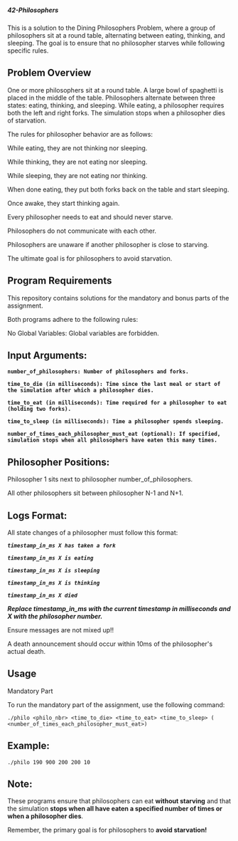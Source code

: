 ##### 42-Philosophers

This is a solution to the Dining Philosophers Problem, where a group of philosophers sit at a round table, alternating between eating, thinking, and sleeping. The goal is to ensure that no philosopher starves while following specific rules.

## Problem Overview

One or more philosophers sit at a round table.
A large bowl of spaghetti is placed in the middle of the table.
Philosophers alternate between three states: eating, thinking, and sleeping.
While eating, a philosopher requires both the left and right forks.
The simulation stops when a philosopher dies of starvation.

The rules for philosopher behavior are as follows:

While eating, they are not thinking nor sleeping.

While thinking, they are not eating nor sleeping.

While sleeping, they are not eating nor thinking.

When done eating, they put both forks back on the table and start sleeping.

Once awake, they start thinking again.

Every philosopher needs to eat and should never starve.

Philosophers do not communicate with each other.

Philosophers are unaware if another philosopher is close to starving.

The ultimate goal is for philosophers to avoid starvation.

## Program Requirements
This repository contains solutions for the mandatory and bonus parts of the assignment.

Both programs adhere to the following rules:

No Global Variables: Global variables are forbidden.

## Input Arguments:

**```number_of_philosophers: Number of philosophers and forks.```**

**```time_to_die (in milliseconds): Time since the last meal or start of the simulation after which a philosopher dies.```**

**```time_to_eat (in milliseconds): Time required for a philosopher to eat (holding two forks).```**

**```time_to_sleep (in milliseconds): Time a philosopher spends sleeping.```**

**```number_of_times_each_philosopher_must_eat (optional): If specified, simulation stops when all philosophers have eaten this many times.```**

## Philosopher Positions:

Philosopher 1 sits next to philosopher number_of_philosophers.

All other philosophers sit between philosopher N-1 and N+1.
## Logs Format:

All state changes of a philosopher must follow this format:

***```timestamp_in_ms X has taken a fork```***

***```timestamp_in_ms X is eating```***

***```timestamp_in_ms X is sleeping```***

***```timestamp_in_ms X is thinking```***

***```timestamp_in_ms X died```***

***Replace timestamp_in_ms with the current timestamp in milliseconds and X with the philosopher number.***

Ensure messages are not mixed up!!

A death announcement should occur within 10ms of the philosopher's actual death.

## Usage

Mandatory Part

To run the mandatory part of the assignment, use the following command:

```./philo <philo_nbr> <time_to_die> <time_to_eat> <time_to_sleep> ( <number_of_times_each_philosopher_must_eat>)```

## Example:

```./philo 190 900 200 200 10```

## Note:
These programs ensure that philosophers can eat **without starving** and that the simulation **stops when all have eaten a specified number of times or when a philosopher dies**.

Remember, the primary goal is for philosophers to **avoid starvation!**
